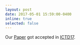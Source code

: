 ```yaml
---
layout: post
date: 2017-05-01 15:59:00-0400
inline: true
selected: false
---
```


Our [Paper](https://dl.acm.org/citation.cfm?id=3136597) got accepted in [ICTD17](https://web.archive.org/web/20190728052404/http://ictd2017.itu.edu.pk/).
